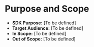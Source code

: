 # Purpose and Scope

-   **SDK Purpose:** [To be defined]
-   **Target Audience:** [To be defined]
-   **In Scope:** [To be defined]
-   **Out of Scope:** [To be defined] 
